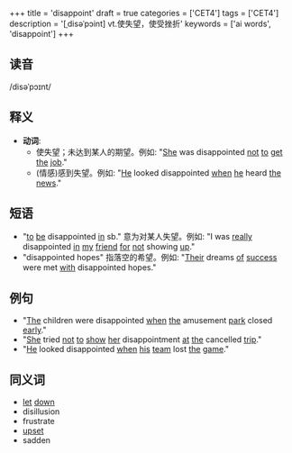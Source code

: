 +++
title = 'disappoint'
draft = true
categories = ['CET4']
tags = ['CET4']
description = '[ˌdisəˈpɔint] vt.使失望，使受挫折'
keywords = ['ai words', 'disappoint']
+++

## 读音
/disəˈpɔɪnt/

## 释义
- **动词**:
  - 使失望；未达到某人的期望。例如: "[She](/post/she/) was disappointed [not](/post/not/) [to](/post/to/) [get](/post/get/) [the](/post/the/) [job](/post/job/)."
  - (情感)感到失望。例如: "[He](/post/he/) looked disappointed [when](/post/when/) [he](/post/he/) heard [the](/post/the/) [news](/post/news/)."

## 短语
- "[to](/post/to/) [be](/post/be/) disappointed [in](/post/in/) sb." 意为对某人失望。例如: "I was [really](/post/really/) disappointed [in](/post/in/) [my](/post/my/) [friend](/post/friend/) [for](/post/for/) [not](/post/not/) showing [up](/post/up/)."
- "disappointed hopes" 指落空的希望。例如: "[Their](/post/their/) dreams [of](/post/of/) [success](/post/success/) were met [with](/post/with/) disappointed hopes."

## 例句
- "[The](/post/the/) children were disappointed [when](/post/when/) [the](/post/the/) amusement [park](/post/park/) closed [early](/post/early/)."
- "[She](/post/she/) tried [not](/post/not/) [to](/post/to/) [show](/post/show/) [her](/post/her/) disappointment [at](/post/at/) [the](/post/the/) cancelled [trip](/post/trip/)."
- "[He](/post/he/) looked disappointed [when](/post/when/) [his](/post/his/) [team](/post/team/) lost [the](/post/the/) [game](/post/game/)."

## 同义词
- [let](/post/let/) [down](/post/down/)
- disillusion
- frustrate
- [upset](/post/upset/)
- sadden
